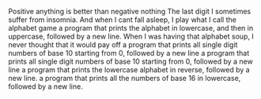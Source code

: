 Positive anything is better than negative nothing
The last digit
I sometimes suffer from insomnia. And when I cant fall asleep, I play what I call the alphabet game
a program that prints the alphabet in lowercase, and then in uppercase, followed by a new line.
When I was having that alphabet soup, I never thought that it would pay off
 a program that prints all single digit numbers of base 10 starting from 0, followed by a new line
a program that prints all single digit numbers of base 10 starting from 0, followed by a new line
a program that prints the lowercase alphabet in reverse, followed by a new line.
a program that prints all the numbers of base 16 in lowercase, followed by a new line.
